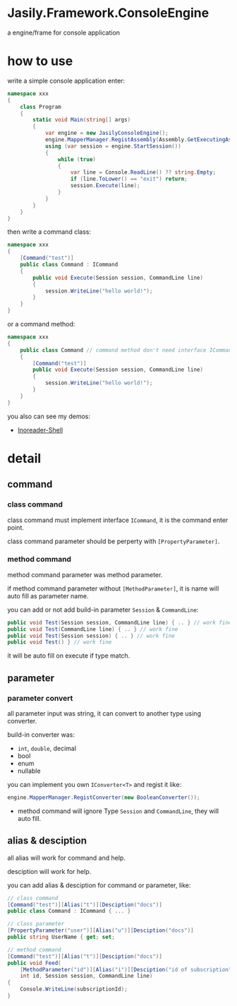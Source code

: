 # Jasily.Framework.ConsoleEngine

a engine/frame for console application

# how to use

write a simple console application enter:

``` cs
namespace xxx
{
    class Program
    {
        static void Main(string[] args)
        {
            var engine = new JasilyConsoleEngine();
            engine.MapperManager.RegistAssembly(Assembly.GetExecutingAssembly());
            using (var session = engine.StartSession())
            {
                while (true)
                {
                    var line = Console.ReadLine() ?? string.Empty;
                    if (line.ToLower() == "exit") return;
                    session.Execute(line);
                }
            }
        }
    }
}
```

then write a command class:

``` cs
namespace xxx
{
    [Command("test")]
    public class Command : ICommand
    {
        public void Execute(Session session, CommandLine line)
        {
            session.WriteLine("hello world!");
        }
    }
}
```

or a command method:

``` cs
namespace xxx
{
    public class Command // command method don't need interface ICommand
    {
        [Command("test")]
        public void Execute(Session session, CommandLine line)
        {
            session.WriteLine("hello world!");
        }
    }
}
```

you also can see my demos:

* [Inoreader-Shell](https://github.com/Cologler/Inoreader-Shell/)

# detail

## command

### class command

class command must implement interface `ICommand`, it is the command enter point.

class command parameter should be perperty with `[PropertyParameter]`.

### method command

method command parameter was method parameter.

if method command parameter without `[MethodParameter]`, it is name will auto fill as parameter name.

you can add or not add build-in parameter `Session` & `CommandLine`:

``` cs
public void Test(Session session, CommandLine line) { .. } // work fine
public void Test(CommandLine line) { .. } // work fine
public void Test(Session session) { .. } // work fine
public void Test() } // work fine
```

it will be auto fill on execute if type match.

## parameter

### parameter convert

all parameter input was string, it can convert to another type using converter.

build-in converter was:

* `int`, `double`, decimal
* bool
* enum
* nullable

you can implement you own `IConverter<T>` and regist it like:

``` cs
engine.MapperManager.RegistConverter(new BooleanConverter());
```

* method command will ignore Type `Session` and `CommandLine`, they will auto fill.

## alias & desciption

all alias will work for command and help.

desciption will work for help.

you can add alias & desciption for command or parameter, like:

``` cs
// class command
[Command("test")][Alias("t")][Desciption("docs")]
public class Command : ICommand { ... }

// class parameter
[PropertyParameter("user")][Alias("u")][Desciption("docs")]
public string UserName { get; set;

// method command
[Command("test")][Alias("t")][Desciption("docs")]
public void Feed(
    [MethodParameter("id")][Alias("i")][Desciption("id of subscription")] // method parameter
    int id, Session session, CommandLine line)
{
    Console.WriteLine(subscriptionId);
}
```
